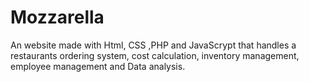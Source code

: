# Mozzarella

An website made with Html, CSS ,PHP and JavaScrypt that handles a restaurants ordering system, cost calculation, inventory management, employee management and Data analysis.
